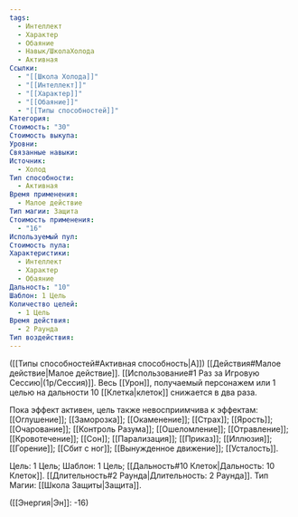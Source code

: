 ```yaml
---
tags:
  - Интеллект
  - Характер
  - Обаяние
  - Навык/ШколаХолода
  - Активная
Ссылки:
  - "[[Школа Холода]]"
  - "[[Интеллект]]"
  - "[[Характер]]"
  - "[[Обаяние]]"
  - "[[Типы способностей]]"
Категория: 
Стоимость: "30"
Стоимость выкупа: 
Уровни: 
Связанные навыки: 
Источник:
  - Холод
Тип способности:
  - Активная
Время применения:
  - Малое действие
Тип магии: Защита
Стоимость применения:
  - "16"
Используемый пул: 
Стоимость пула: 
Характеристики:
  - Интеллект
  - Характер
  - Обаяние
Дальность: "10"
Шаблон: 1 Цель
Количество целей:
  - 1 Цель
Время действия:
  - 2 Раунда
Тип воздействия:
---
```

([[Типы способностей#Активная способность|А]]) [[Действия#Малое действие|Малое действие]]. [[Использование#1 Раз за Игровую Сессию|(1р/Сессия)]]. Весь [[Урон]], получаемый персонажем или 1 целью на дальности 10 [[Клетка|клеток]] снижается в два раза. 

Пока эффект активен, цель также невосприимчива к эффектам: [[Оглушение]]; [[Заморозка]]; [[Окаменение]]; [[Страх]]; [[Ярость]]; [[Очарование]]; [[Контроль Разума]]; [[Ошеломление]]; [[Отравление]]; [[Кровотечение]]; [[Сон]]; [[Парализация]]; [[Приказ]]; [[Иллюзия]]; [[Горение]]; [[Сбит с ног]]; [[Вынужденное движение]]; [[Усталость]]. 

Цель: 1 Цель; Шаблон: 1 Цель; [[Дальность#10 Клеток|Дальность: 10 Клеток]]. [[Длительность#2 Раунда|Длительность: 2 Раунда]]. Тип Магии: [[Школа Защиты|Защита]].

([[Энергия|Эн]]: -16)